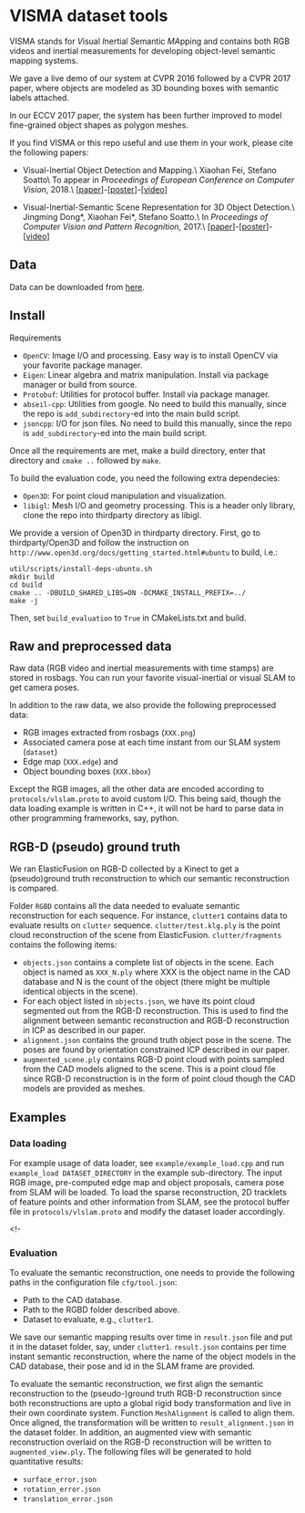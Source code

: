 # VISMA dataset tools

VISMA stands for *V*isual *I*nertial *S*emantic *MA*pping and contains both RGB videos and inertial measurements for developing object-level semantic mapping systems.

We gave a live demo of our system at CVPR 2016 followed by a CVPR 2017 paper, where objects are modeled as 3D bounding boxes with semantic labels attached.

In our ECCV 2017 paper, the system has been further improved to model fine-grained object shapes as polygon meshes.

If you find VISMA or this repo useful and use them in your work, please cite the following papers:

- Visual-Inertial Object Detection and Mapping.\\
    Xiaohan Fei, Stefano Soatto\\
    To appear in *Proceedings of European Conference on Computer Vision*, 2018.\\
    \[[paper][eccv18_paper]\]-\[[poster][eccv18_poster]\]-\[[video][eccv18_video]\]


- Visual-Inertial-Semantic Scene Representation for 3D Object Detection.\\
    Jingming Dong\*, Xiaohan Fei\*, Stefano Soatto.\\
    In *Proceedings of Computer Vision and Pattern Recognition*, 2017.\\
    \[[paper][cvpr17_paper]\]-\[[poster][cvpr17_poster]\]-\[[video][cvpr17_video]\]

<!-- ECCV18 -->
[eccv18_paper]: http://openaccess.thecvf.com/content_ECCV_2018/papers/Xiaohan_Fei_Visual-Inertial_Object_Detection_ECCV_2018_paper.pdf
[eccv18_poster]: https://www.dropbox.com/s/n0m5lsgodm99x5q/eccv18_poster.pdf?dl=0 
[eccv18_video]: https://youtu.be/TZTriqQm6nU

<!-- CVPR17 -->
[cvpr17_paper]: http://openaccess.thecvf.com/content_cvpr_2017/papers/Dong_Visual-Inertial-Semantic_Scene_Representation_CVPR_2017_paper.pdf
[cvpr17_poster]: https://www.dropbox.com/s/0phis714b5pnagk/cvpr17_poster.pdf?dl=0
[cvpr17_video]: https://youtu.be/tbxQUXdiXKo

## Data

Data can be downloaded from [here](https://www.dropbox.com/sh/fr9zt7r2nb3r9ll/AADQExSkZsykwk6i08gmUmOsa?dl=0).

## Install

Requirements
- `OpenCV`: Image I/O and processing. Easy way is to install OpenCV via your favorite package manager. 
- `Eigen`: Linear algebra and matrix manipulation. Install via package manager or build from source.
- `Protobuf`: Utilities for protocol buffer. Install via package manager.
- `abseil-cpp`: Utilities from google. No need to build this manually, since the repo is `add_subdirectory`-ed into the main build script.
- `jsoncpp`: I/O for json files. No need to build this manually, since the repo is `add_subdirectory`-ed into the main build script.
    
    
Once all the requirements are met, make a build directory, enter that directory and `cmake ..` followed by `make`.

To build the evaluation code, you need the following extra dependecies: 
- `Open3D`: For point cloud manipulation and visualization.
- `libigl`: Mesh I/O and geometry processing. This is a header only library, clone the repo into thirdparty directory as libigl.

We provide a version of Open3D in thirdparty directory. First, go to thirdparty/Open3D and follow the instruction on `http://www.open3d.org/docs/getting_started.html#ubuntu` to build, i.e.:

```
util/scripts/install-deps-ubuntu.sh
mkdir build
cd build
cmake .. -DBUILD_SHARED_LIBS=ON -DCMAKE_INSTALL_PREFIX=../
make -j
```
Then, set `build_evaluation` to `True` in CMakeLists.txt and build.

## Raw and preprocessed data

Raw data (RGB video and inertial measurements with time stamps) are stored in rosbags. You can run your favorite visual-inertial or visual SLAM to get camera poses. 

In addition to the raw data, we also provide the following preprocessed data:
- RGB images extracted from rosbags (`XXX.png`)
- Associated camera pose at each time instant from our SLAM system (`dataset`)
- Edge map (`XXX.edge`) and
- Object bounding boxes (`XXX.bbox`)

Except the RGB images, all the other data are encoded according to `protocols/vlslam.proto` to avoid custom I/O. This being said, though the data loading example is written in C++, it will not be hard to parse data in other programming frameworks, say, python.


## RGB-D (pseudo) ground truth 

We ran ElasticFusion on RGB-D collected by a Kinect to get a (pseudo)ground truth reconstruction to which our semantic reconstruction is compared.

Folder `RGBD` contains all the data needed to evaluate semantic reconstruction for each sequence. For instance, `clutter1` contains data to evaluate results on `clutter` sequence. `clutter/test.klg.ply` is the point cloud reconstruction of the scene from ElasticFusion. `clutter/fragments` contains the following items:
- `objects.json` contains a complete list of objects in the scene. Each object is named as `XXX_N.ply` where XXX is the object name in the CAD database and N is the count of the object (there might be multiple identical objects in the scene).
- For each object listed in `objects.json`, we have its point cloud segmented out from the RGB-D reconstruction. This is used to find the alignment between semantic reconstruction and RGB-D reconstruction in ICP as described in our paper.
- `alignment.json` contains the ground truth object pose in the scene. The poses are found by orientation constrained ICP described in our paper.
- `augmented_scene.ply` contains RGB-D point cloud with points sampled from the CAD models aligned to the scene. This is a point cloud file since RGB-D reconstruction is in the form of point cloud though the CAD models are provided as meshes.

## Examples

### Data loading

For example usage of data loader, see `example/example_load.cpp` and run `example_load DATASET_DIRECTORY` in the example sub-directory. The input RGB image, pre-computed edge map and object proposals, camera pose from SLAM will be loaded. To load the sparse reconstruction, 2D tracklets of feature points and other information from SLAM, see the protocol buffer file in `protocols/vlslam.proto` and modify the dataset loader accordingly.


<!-

### Evaluation

To evaluate the semantic reconstruction, one needs to provide the following paths in the configuration file `cfg/tool.json`:
- Path to the CAD database.
- Path to the RGBD folder described above.
- Dataset to evaluate, e.g., `clutter1`.

We save our semantic mapping results over time in `result.json` file and put it in the dataset folder, say, under `clutter1`. `result.json` contains per time instant semantic reconstruction, where the name of the object models in the CAD database, their pose and id in the SLAM frame are provided.


To evaluate the semantic reconstruction, we first align the semantic reconstruction to the (pseudo-)ground truth RGB-D reconstruction since both reconstructions are upto a global rigid body transformation and live in their own coordinate system. Function `MeshAlignment` is called to align them. Once aligned, the transformation will be written to `result_alignment.json` in the dataset folder. In addition, an augmented view with semantic reconstruction overlaid on the RGB-D reconstruction will be written to  `augmented_view.ply`. The following files will be generated to hold quantitative results:
- `surface_error.json`
- `rotation_error.json`
- `translation_error.json`

>

